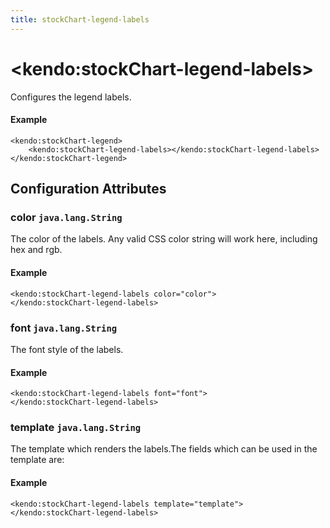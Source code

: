 ```yaml
---
title: stockChart-legend-labels
---
```


# \<kendo:stockChart-legend-labels\>

Configures the legend labels.

#### Example
    <kendo:stockChart-legend>
        <kendo:stockChart-legend-labels></kendo:stockChart-legend-labels>
    </kendo:stockChart-legend>

## Configuration Attributes

### color `java.lang.String`

The color of the labels.
Any valid CSS color string will work here, including hex and rgb.

#### Example
    <kendo:stockChart-legend-labels color="color">
    </kendo:stockChart-legend-labels>

### font `java.lang.String`

The font style of the labels.

#### Example
    <kendo:stockChart-legend-labels font="font">
    </kendo:stockChart-legend-labels>

### template `java.lang.String`

The template which renders the labels.The fields which can be used in the template are:

#### Example
    <kendo:stockChart-legend-labels template="template">
    </kendo:stockChart-legend-labels>

